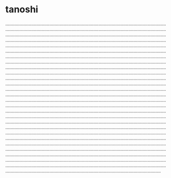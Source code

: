 # tanoshi

............................................................................................................................................................................................................................................................................................................................................................................................................................................................................................................................................................................................................................................................................................................................................................................................................................................................................................................................................................................................................................................................................................................................................................................................................................................................................................................................................................................................................................................................................................................................................................................................................................................................................................................................................................................................................................................................................................................................................................................................................................................................................................................................................................................................................................................................................................................................................................................................................................................................................................................................................................................................................................................................................................................................................................................................................................................................................................................................................................................................................................................................................................................................................................................................................................................................................................................................................................................................................................................................................................................................................................................................................